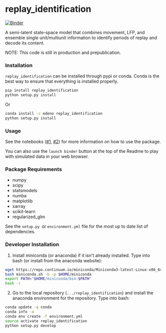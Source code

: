 # replay_identification
[![Binder](https://mybinder.org/badge.svg)](https://mybinder.org/v2/gh/Eden-Kramer-Lab/replay_identification/python-version)

A semi-latent state-space model that combines movement, LFP, and ensemble single unit/multiunit information to identify periods of replay and decode its content.

NOTE: This code is still in production and prepublication.

### Installation

`replay_identification` can be installed through pypi or conda. Conda is the best way to ensure that everything is installed properly.

```bash
pip install replay_identification
python setup.py install
```
Or
```bash
conda install -c edeno replay_identification
python setup.py install
```

### Usage
See the notebooks ([\#1](https://nbviewer.jupyter.org/github/Eden-Kramer-Lab/replay_identification/blob/master/notebooks/Test_Simulated_Data.ipynb), [\#2](https://nbviewer.jupyter.org/github/Eden-Kramer-Lab/replay_classification/blob/master/examples/Test_Real_Data.ipynb)) for more information on how to use the package.

You can also use the `launch binder` button at the top of the Readme to play with simulated data in your web browser.

### Package Requirements ###
+ numpy
+ scipy
+ statsmodels
+ numba
+ matplotlib
+ xarray
+ scikit-learn
+ regularized_glm

See the `setup.py `or `environment.yml` file for the most up to date list of dependencies.

### Developer Installation ###
1. Install miniconda (or anaconda) if it isn't already installed. Type into bash (or install from the anaconda website):
```bash
wget https://repo.continuum.io/miniconda/Miniconda3-latest-Linux-x86_64.sh -O miniconda.sh;
bash miniconda.sh -b -p $HOME/miniconda
export PATH="$HOME/miniconda/bin:$PATH"
hash -r
```

2. Go to the local repository (`.../replay_identification`) and install the anaconda environment for the repository. Type into bash:
```bash
conda update -q conda
conda info -a
conda env create -f environment.yml
source activate replay_identification
python setup.py develop
```
